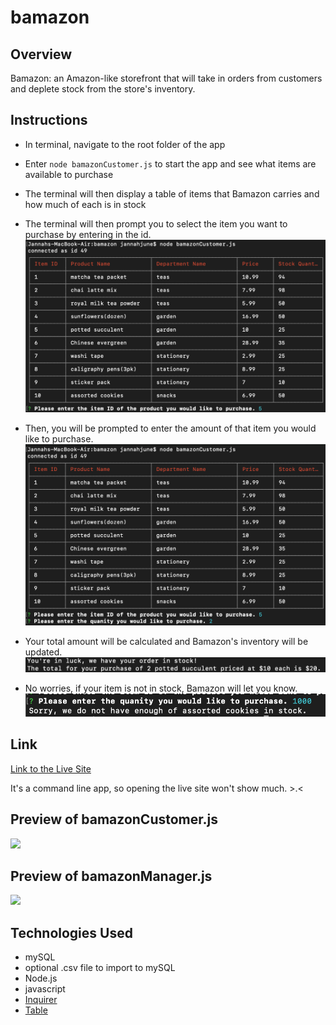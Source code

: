 # bamazon

## Overview
Bamazon: an Amazon-like storefront that will take in orders from customers and deplete stock from the store's inventory.

## Instructions
* In terminal, navigate to the root folder of the app
* Enter `node bamazonCustomer.js` to start the app and see what items are available to purchase
* The terminal will then display a table of items that Bamazon carries and how much of each is in stock
* The terminal will then prompt you to select the item you want to purchase by entering in the id.
![enter-id-screenshot](./assets/id.png)

* Then, you will be prompted to enter the amount of that item you would like to purchase. 
![enter-qty-screenshot](./assets/qty.png)

* Your total amount will be calculated and Bamazon's inventory will be updated. 
![total-screenshot](./assets/total.png)

* No worries, if your item is not in stock, Bamazon will let you know. 
![noQTY-screenshot](./assets/noqty.png)

## Link
[Link to the Live Site](https://jnieves14.github.io/bamazon/)

It's a command line app, so opening the live site won't show much. >.<

## Preview of bamazonCustomer.js
![](assets/bamazon-preview.gif)

## Preview of bamazonManager.js
![](assets/manager-preview.gif)


## Technologies Used
* mySQL
* optional .csv file to import to mySQL
* Node.js
* javascript
* [Inquirer](https://www.npmjs.com/package/inquirer)
* [Table](https://www.npmjs.com/package/cli-table)